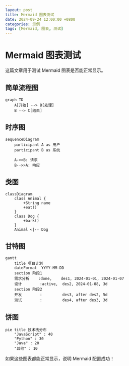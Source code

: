 ```yaml
---
layout: post
title: Mermaid 图表测试
date: 2024-09-24 12:00:00 +0800
categories: 示例
tags: [Mermaid, 图表, 测试]
---
```


# Mermaid 图表测试

这篇文章用于测试 Mermaid 图表是否能正常显示。

## 简单流程图

```mermaid
graph TD
    A[开始] --> B[处理]
    B --> C[结束]
```

## 时序图

```mermaid
sequenceDiagram
    participant A as 用户
    participant B as 系统
    
    A->>B: 请求
    B-->>A: 响应
```

## 类图

```mermaid
classDiagram
    class Animal {
        +String name
        +eat()
    }
    class Dog {
        +bark()
    }
    Animal <|-- Dog
```

## 甘特图

```mermaid
gantt
    title 项目计划
    dateFormat  YYYY-MM-DD
    section 阶段1
    需求分析    :done,    des1, 2024-01-01, 2024-01-07
    设计        :active,  des2, 2024-01-08, 3d
    section 阶段2
    开发        :         des3, after des2, 5d
    测试        :         des4, after des3, 3d
```

## 饼图

```mermaid
pie title 技术栈分布
    "JavaScript" : 40
    "Python" : 30
    "Java" : 20
    "其他" : 10
```

如果这些图表都能正常显示，说明 Mermaid 配置成功！
